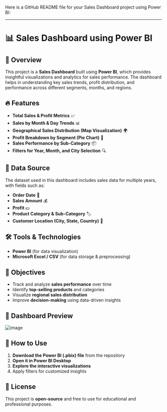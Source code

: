 Here is a GitHub README file for your Sales Dashboard project using Power BI:  

---

# 📊 Sales Dashboard using Power BI  



## 📌 Overview  
This project is a **Sales Dashboard** built using **Power BI**, which provides insightful visualizations and analytics for sales performance. The dashboard helps in understanding key sales trends, profit distribution, and performance across different segments, months, and regions.  

## 🔥 Features  
- **Total Sales & Profit Metrics** 📈  
- **Sales by Month & Day Trends** 📊  
- **Geographical Sales Distribution (Map Visualization)** 🌍  
- **Profit Breakdown by Segment (Pie Chart)** 🏢  
- **Sales Performance by Sub-Category** 📦  
- **Filters for Year, Month, and City Selection** 🔍  

## 📂 Data Source  
The dataset used in this dashboard includes sales data for multiple years, with fields such as:  
- **Order Date** 📅  
- **Sales Amount** 💰  
- **Profit** 💵  
- **Product Category & Sub-Category** 🏷️  
- **Customer Location (City, State, Country)** 📍  

## 🛠️ Tools & Technologies  
- **Power BI** (for data visualization)  
- **Microsoft Excel / CSV** (for data storage & preprocessing)  

## 🎯 Objectives  
- Track and analyze **sales performance** over time  
- Identify **top-selling products** and categories  
- Visualize **regional sales distribution**  
- Improve **decision-making** using data-driven insights  

## 📸 Dashboard Preview  
![image](https://github.com/user-attachments/assets/6fb198f9-6be3-4e71-b6e5-dfbce228d1d8)

## 🚀 How to Use  
1. **Download the Power BI (.pbix) file** from the repository  
2. **Open it in Power BI Desktop**  
3. **Explore the interactive visualizations**  
4. Apply filters for customized insights  

## 📜 License  
This project is **open-source** and free to use for educational and professional purposes.  
